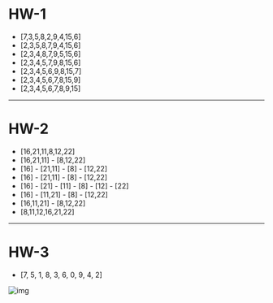 # HW-1

* [7,3,5,8,2,9,4,15,6]
* [2,3,5,8,7,9,4,15,6]
* [2,3,4,8,7,9,5,15,6]
* [2,3,4,5,7,9,8,15,6]
* [2,3,4,5,6,9,8,15,7]
* [2,3,4,5,6,7,8,15,9]
* [2,3,4,5,6,7,8,9,15]

---

# HW-2

* [16,21,11,8,12,22]
* [16,21,11] - [8,12,22]
* [16] - [21,11] - [8] - [12,22]
* [16] - [21,11] - [8] - [12,22]
* [16] - [21] - [11] - [8] - [12] - [22]
* [16] - [11,21] - [8] - [12,22]
* [16,11,21] - [8,12,22]
* [8,11,12,16,21,22]

---

# HW-3

* [7, 5, 1, 8, 3, 6, 0, 9, 4, 2]

![img](https://github.com/TVFKRCN/Patika-Algorithm-HW/blob/main/image.png)
